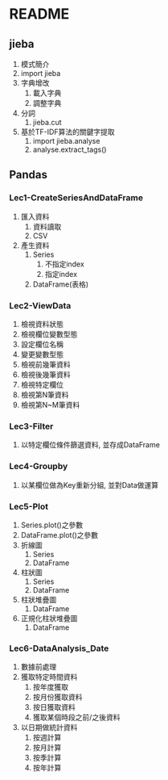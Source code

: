 # README

## jieba
1. 模式簡介
2. import jieba
3. 字典增改
    1. 載入字典
    2. 調整字典
4. 分詞
    1. jieba.cut
5. 基於TF-IDF算法的關鍵字提取
    1. import jieba.analyse
    2. analyse.extract_tags()

## Pandas
### Lec1-CreateSeriesAndDataFrame  
1. 匯入資料
    1. 資料讀取
    2. CSV
2. 產生資料
    1. Series
        1. 不指定index
        2. 指定index
    2. DataFrame(表格)

### Lec2-ViewData
1. 檢視資料狀態
2. 檢視欄位變數型態
3. 設定欄位名稱
4. 變更變數型態
5. 檢視前幾筆資料
6. 檢視後幾筆資料
7. 檢視特定欄位
8. 檢視第N筆資料
9. 檢視第N~M筆資料

### Lec3-Filter
1. 以特定欄位條件篩選資料, 並存成DataFrame

### Lec4-Groupby
1. 以某欄位做為Key重新分組, 並對Data做運算

### Lec5-Plot
1. Series.plot()之參數
2. DataFrame.plot()之參數
3. 折線圖
    1. Series
    2. DataFrame
4. 柱狀圖
    1. Series
    2. DataFrame
5. 柱狀堆疊圖
    1. DataFrame
6. 正規化柱狀堆疊圖
    1. DataFrame

### Lec6-DataAnalysis_Date
1. 數據前處理
2. 獲取特定時間資料
    1. 按年度獲取
    2. 按月份獲取資料
    3. 按日獲取資料
    4. 獲取某個時段之前/之後資料
3. 以日期做統計資料
    1. 按週計算
    2. 按月計算
    3. 按季計算
    4. 按年計算